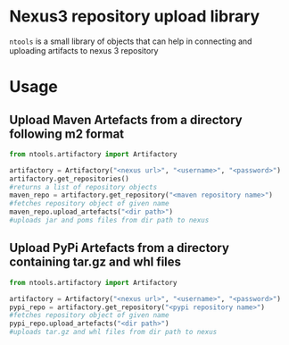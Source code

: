 # Nexus3 repository upload library
`ntools` is a small library of objects that can help in connecting and uploading artifacts to nexus 3 repository

# Usage
## Upload Maven Artefacts from a directory following m2 format
```python
from ntools.artifactory import Artifactory

artifactory = Artifactory("<nexus url>", "<username>", "<password>")
artifactory.get_repositories()
#returns a list of repository objects
maven_repo = artifactory.get_repository("<maven repository name>")
#fetches repository object of given name
maven_repo.upload_artefacts("<dir path>")
#uploads jar and poms files from dir path to nexus
```

## Upload PyPi Artefacts from a directory containing tar.gz and whl files
```python
from ntools.artifactory import Artifactory

artifactory = Artifactory("<nexus url>", "<username>", "<password>")
pypi_repo = artifactory.get_repository("<pypi repository name>")
#fetches repository object of given name
pypi_repo.upload_artefacts("<dir path>")
#uploads tar.gz and whl files from dir path to nexus
```
